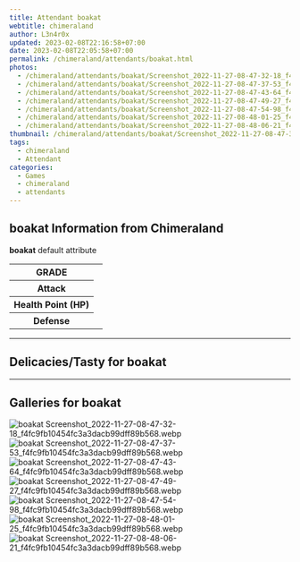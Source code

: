 ```yaml
---
title: Attendant boakat
webtitle: chimeraland
author: L3n4r0x
updated: 2023-02-08T22:16:58+07:00
date: 2023-02-08T22:05:58+07:00
permalink: /chimeraland/attendants/boakat.html
photos:
  - /chimeraland/attendants/boakat/Screenshot_2022-11-27-08-47-32-18_f4fc9fb10454fc3a3dacb99dff89b568.webp
  - /chimeraland/attendants/boakat/Screenshot_2022-11-27-08-47-37-53_f4fc9fb10454fc3a3dacb99dff89b568.webp
  - /chimeraland/attendants/boakat/Screenshot_2022-11-27-08-47-43-64_f4fc9fb10454fc3a3dacb99dff89b568.webp
  - /chimeraland/attendants/boakat/Screenshot_2022-11-27-08-47-49-27_f4fc9fb10454fc3a3dacb99dff89b568.webp
  - /chimeraland/attendants/boakat/Screenshot_2022-11-27-08-47-54-98_f4fc9fb10454fc3a3dacb99dff89b568.webp
  - /chimeraland/attendants/boakat/Screenshot_2022-11-27-08-48-01-25_f4fc9fb10454fc3a3dacb99dff89b568.webp
  - /chimeraland/attendants/boakat/Screenshot_2022-11-27-08-48-06-21_f4fc9fb10454fc3a3dacb99dff89b568.webp
thumbnail: /chimeraland/attendants/boakat/Screenshot_2022-11-27-08-47-32-18_f4fc9fb10454fc3a3dacb99dff89b568.webp
tags:
  - chimeraland
  - Attendant
categories:
  - Games
  - chimeraland
  - attendants
---
```


<section id="bootstrap-wrapper"><link rel="stylesheet" href="https://rawcdn.githack.com/dimaslanjaka/Web-Manajemen/870a349/css/bootstrap-5-3-0-alpha3-wrapper.css"/><h2 id="attribute">boakat Information from Chimeraland</h2><p><b>boakat</b> default attribute <table><tr><th>GRADE</th><td></td></tr><tr><th>Attack</th><td></td></tr><tr><th>Health Point (HP)</th><td></td></tr><tr><th>Defense</th><td></td></tr></table></p><hr/><h2 id="delicacies">Delicacies/Tasty for boakat</h2><div class="bg-dark text-light"></div><hr/><div id="gallery"><h2>Galleries for boakat</h2><div class="row"><div class="col-lg-6 col-12"><img src="/chimeraland/attendants/boakat/Screenshot_2022-11-27-08-47-32-18_f4fc9fb10454fc3a3dacb99dff89b568.webp" alt="boakat Screenshot_2022-11-27-08-47-32-18_f4fc9fb10454fc3a3dacb99dff89b568.webp"/></div><div class="col-lg-6 col-12"><img src="/chimeraland/attendants/boakat/Screenshot_2022-11-27-08-47-37-53_f4fc9fb10454fc3a3dacb99dff89b568.webp" alt="boakat Screenshot_2022-11-27-08-47-37-53_f4fc9fb10454fc3a3dacb99dff89b568.webp"/></div><div class="col-lg-6 col-12"><img src="/chimeraland/attendants/boakat/Screenshot_2022-11-27-08-47-43-64_f4fc9fb10454fc3a3dacb99dff89b568.webp" alt="boakat Screenshot_2022-11-27-08-47-43-64_f4fc9fb10454fc3a3dacb99dff89b568.webp"/></div><div class="col-lg-6 col-12"><img src="/chimeraland/attendants/boakat/Screenshot_2022-11-27-08-47-49-27_f4fc9fb10454fc3a3dacb99dff89b568.webp" alt="boakat Screenshot_2022-11-27-08-47-49-27_f4fc9fb10454fc3a3dacb99dff89b568.webp"/></div><div class="col-lg-6 col-12"><img src="/chimeraland/attendants/boakat/Screenshot_2022-11-27-08-47-54-98_f4fc9fb10454fc3a3dacb99dff89b568.webp" alt="boakat Screenshot_2022-11-27-08-47-54-98_f4fc9fb10454fc3a3dacb99dff89b568.webp"/></div><div class="col-lg-6 col-12"><img src="/chimeraland/attendants/boakat/Screenshot_2022-11-27-08-48-01-25_f4fc9fb10454fc3a3dacb99dff89b568.webp" alt="boakat Screenshot_2022-11-27-08-48-01-25_f4fc9fb10454fc3a3dacb99dff89b568.webp"/></div><div class="col-lg-6 col-12"><img src="/chimeraland/attendants/boakat/Screenshot_2022-11-27-08-48-06-21_f4fc9fb10454fc3a3dacb99dff89b568.webp" alt="boakat Screenshot_2022-11-27-08-48-06-21_f4fc9fb10454fc3a3dacb99dff89b568.webp"/></div></div></div></section>